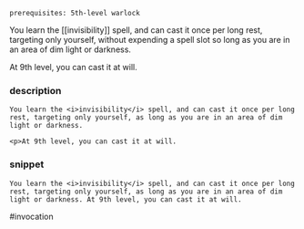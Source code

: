 `prerequisites: 5th-level warlock`

You learn the [[invisibility]] spell, and can cast it once per long rest, targeting only yourself, without expending a spell slot so long as you are in an area of dim light or darkness.

At 9th level, you can cast it at will.
### description
```
You learn the <i>invisibility</i> spell, and can cast it once per long rest, targeting only yourself, as long as you are in an area of dim light or darkness. 

<p>At 9th level, you can cast it at will.
```

### snippet
```
You learn the <i>invisibility</i> spell, and can cast it once per long rest, targeting only yourself, as long as you are in an area of dim light or darkness. At 9th level, you can cast it at will.
```

#invocation
